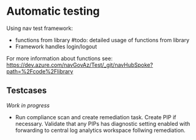 # Automatic testing

Using nav test framework:

- functions from library #todo: detailed usage of functions from library
- Framework handles login/logout

For more information about functions see: https://dev.azure.com/navGovAz/Test/_git/navHubSpoke?path=%2Fcode%2Flibrary

## Testcases

*Work in progress*

- Run compliance scan and create remediation task. Create PIP if necessary. Validate that any PIPs has diagnostic setting enabled with forwarding to central log analytics workspace follwing remediation.
